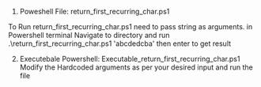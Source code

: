 1. Poweshell File: return_first_recurring_char.ps1

To Run return_first_recurring_char.ps1 need to pass string as arguments.
in Powershell terminal Navigate to directory and run
.\return_first_recurring_char.ps1 'abcdedcba'
then enter to get result

2. Executebale Powershell: Executable_return_first_recurring_char.ps1
Modify the Hardcoded arguments as per your desired input and run the file


